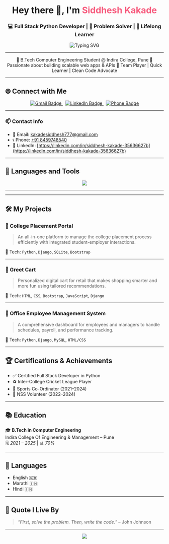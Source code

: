 <!-- README.md -->

<h1 align="center">Hey there 👋, I'm <span style="color:#F75C7E">Siddhesh Kakade</span></h1>
<h3 align="center">💻 Full Stack Python Developer | 🧠 Problem Solver | 🎯 Lifelong Learner</h3>

<p align="center">
  <img src="https://readme-typing-svg.herokuapp.com?font=Fira+Code&duration=3000&pause=1000&color=F75C7E&center=true&vCenter=true&width=600&lines=Full+Stack+Developer+%7C+Python+%2B+Django;RESTful+APIs+%7C+SQL+%2F+SQLite+%2F+MySQL;Frontend+with+HTML+%2F+CSS+%2F+Bootstrap;Clean+UI+Design+%2B+Interactive+UX;Let's+Build+Impactful+Software+Together!+🚀" alt="Typing SVG" />
</p>

---

<p align="center">
  🔹 B.Tech Computer Engineering Student @ Indira College, Pune  
  🔹 Passionate about building scalable web apps & APIs  
  🔹 Team Player | Quick Learner | Clean Code Advocate  
</p>



---

## 🌐 Connect with Me

<p align="center">
  <a href="mailto:kakadesiddhesh777@gmail.com" title="Email">
    <img src="https://img.shields.io/badge/Gmail-D14836?style=for-the-badge&logo=gmail&logoColor=white" alt="Gmail Badge" />
  </a>
  &nbsp;
  <a href="https://linkedin.com/in/siddhesh-kakade-35636627b" title="LinkedIn Profile">
    <img src="https://img.shields.io/badge/LinkedIn-0A66C2?style=for-the-badge&logo=linkedin&logoColor=white" alt="LinkedIn Badge" />
  </a>
  &nbsp;
  <a href="tel:+918459748540" title="Call Me">
    <img src="https://img.shields.io/badge/Call-Now-brightgreen?style=for-the-badge&logo=phone&logoColor=white" alt="Phone Badge" />
  </a>
</p>

---

### 📫 Contact Info

- 📧 Email: [kakadesiddhesh777@gmail.com](mailto:kakadesiddhesh777@gmail.com)  
- 📞 Phone: [+91 8459748540](tel:+918459748540)  
- 🔗 LinkedIn: [https://linkedin.com/in/siddhesh-kakade-35636627b](https://linkedin.com/in/siddhesh-kakade-35636627b)


---

## 🧰 Languages and Tools

<p align="center">
  <img src="https://skillicons.dev/icons?i=python,django,html,css,bootstrap,mysql,sqlite,linux,git" />
</p>

---


---

## 🛠️ My Projects

### 📌 College Placement Portal
> An all-in-one platform to manage the college placement process efficiently with integrated student-employer interactions.

🔧 Tech: `Python`, `Django`, `SQLite`, `Bootstrap`

---

### 📌 Greet Cart
> Personalized digital cart for retail that makes shopping smarter and more fun using tailored recommendations.

🔧 Tech: `HTML`, `CSS`, `Bootstrap`, `JavaScript`, `Django`

---

### 📌 Office Employee Management System
> A comprehensive dashboard for employees and managers to handle schedules, payroll, and performance tracking.

🔧 Tech: `Python`, `Django`, `MySQL`, `HTML/CSS`

---

## 🏆 Certifications & Achievements

- ✅ Certified Full Stack Developer in Python
- ⚽ Inter-College Cricket League Player
- 🎯 Sports Co-Ordinator (2021–2024)
- 🤝 NSS Volunteer (2022–2024)

---

## 📚 Education

🎓 **B.Tech in Computer Engineering**  
Indira College Of Engineering & Management – Pune  
🗓️ *2021 – 2025* | 📊 *70%*

---

## 💬 Languages

- English 🇬🇧
- Marathi 🇮🇳
- Hindi 🇮🇳

---

## 📌 Quote I Live By

> *“First, solve the problem. Then, write the code.”* – John Johnson

---

<p align="center">
  <img src="https://capsule-render.vercel.app/api?type=waving&color=gradient&height=150&section=footer"/>
</p>
